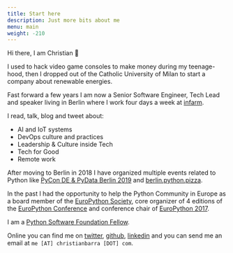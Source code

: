 ```yaml
---
title: Start here
description: Just more bits about me
menu: main
weight: -210
---
```


Hi there, I am Christian 👋

I used to hack video game consoles to make money during my teenage-hood, then I dropped out of the Catholic University of Milan to start a company about renewable energies.

Fast forward a few years I am now a Senior Software Engineer, Tech Lead and speaker living in Berlin where I work four days a week at [infarm](https://www.infarm.com).

I read, talk, blog and tweet about:

- AI and IoT systems
- DevOps culture and practices
- Leadership & Culture inside Tech
- Tech for Good
- Remote work

After moving to Berlin in 2018 I have organized multiple events related to Python like [PyCon DE & PyData Berlin 2019](https://de.pycon.org/ "PyCon DE & PyData Berlin 2019") and [berlin.python.pizza](https://2019.berlin.python.pizza "Berlin Python Pizza").

In the past I had the opportunity to help the Python Community in Europe as a board member of the [EuroPython Society](http://www.europython-society.org/about "EuroPython Society"), core organizer of 4 editions of the [EuroPython Conference](https://www.europython.eu "EuroPython Conference") and conference chair of [EuroPython 2017](https://ep2017.europython.eu/ "EuroPython 2017").

I am a [Python Software Foundation Fellow](http://pyfound.blogspot.com/2018/06/ "Python Fellow").

Online you can find me on [twitter](https://twitter.com/christianbarra), [github](https://github.com/barrachri/), [linkedin](https://www.linkedin.com/in/christianbarra/) and you can send me an email at `me [AT] christianbarra [DOT] com`.
